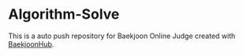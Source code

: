 # Algorithm-Solve
This is a auto push repository for Baekjoon Online Judge created with [BaekjoonHub](https://github.com/BaekjoonHub/BaekjoonHub).
